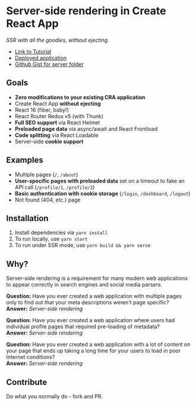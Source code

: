 # Server-side rendering in Create React App

_SSR with all the goodies, without ejecting._

- [Link to Tutorial](https://medium.com/@cereallarceny/server-side-rendering-with-create-react-app-fiber-react-router-v4-helmet-redux-and-thunk-275cb25ca972)
- [Deployed application](https://cra-ssr.herokuapp.com/)
- [Github Gist for server folder](https://gist.github.com/cereallarceny/ee1b86227aabaf4a4b2a3144b84dfaa2)

## Goals

- **Zero modifications to your existing CRA application**
- Create React App **without ejecting**
- React 16 (fiber, baby!)
- React Router Redux v5 (with Thunk)
- **Full SEO support** via React Helmet
- **Preloaded page data** via async/await and React Frontload
- **Code splitting** via React Loadable
- Server-side **cookie support**

## Examples

- Multiple pages (`/`, `/about`)
- **User-specific pages with preloaded data** set on a timeout to fake an API call (`/profile/1`, `/profile/2`)
- **Basic authentication with cookie storage** (`/login`, `/dashboard`, `/logout`)
- Not found (404, etc.) page

## Installation

1.  Install dependencies via `yarn install`
2.  To run locally, use `yarn start`
3.  To run under SSR mode, use `yarn build && yarn serve`

## Why?

Server-side rendering is a requirement for many modern web applications to appear correctly in search engines and social media parsers.

**Question:** Have you ever created a web application with multiple pages only to find out that your meta descriptions weren't page specific?<br />
**Answer:** _Server-side rendering_

**Question:** Have you ever created a web application where users had individual profile pages that required pre-loading of metadata?<br />
**Answer:** _Server-side rendering_

**Question:** Have you ever created a web application with a lot of content on your page that ends up taking a long time for your users to load in poor Internet conditions?<br />
**Answer:** _Server-side rendering_

## Contribute

Do what you normally do - fork and PR.
